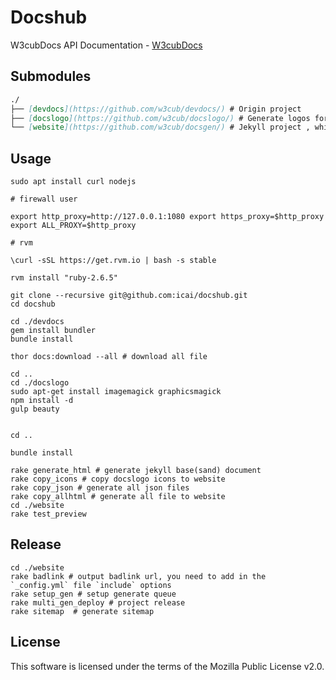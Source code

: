 # Docshub
W3cubDocs API Documentation - [W3cubDocs](http://docs.w3cub.com/)


## Submodules

```md
./   
├── [devdocs](https://github.com/w3cub/devdocs/) # Origin project   
├── [docslogo](https://github.com/w3cub/docslogo/) # Generate logos for index page
└── [website](https://github.com/w3cub/docsgen/) # Jekyll project , which we need to convert static pages	
```  

 



## Usage

    sudo apt install curl nodejs

    # firewall user  

    export http_proxy=http://127.0.0.1:1080 export https_proxy=$http_proxy export ALL_PROXY=$http_proxy

    # rvm

    \curl -sSL https://get.rvm.io | bash -s stable
    
    rvm install "ruby-2.6.5"
    
	git clone --recursive git@github.com:icai/docshub.git
	cd docshub 

    cd ./devdocs 
    gem install bundler
    bundle install

    thor docs:download --all # download all file

    cd ..
    cd ./docslogo
    sudo apt-get install imagemagick graphicsmagick
    npm install -d
    gulp beauty
    

    cd ..

    bundle install
    
    rake generate_html # generate jekyll base(sand) document
    rake copy_icons # copy docslogo icons to website
    rake copy_json # generate all json files
    rake copy_allhtml # generate all file to website
    cd ./website
    rake test_preview


## Release

	cd ./website
    rake badlink # output badlink url, you need to add in the `_config.yml` file `include` options 
	rake setup_gen # setup generate queue
 	rake multi_gen_deploy # project release
    rake sitemap  # generate sitemap

 


## License

This software is licensed under the terms of the Mozilla Public License v2.0. 




